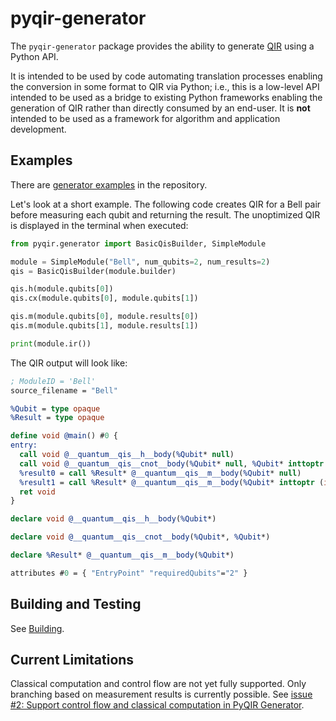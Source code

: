 # pyqir-generator

The `pyqir-generator` package provides the ability to generate
[QIR](https://github.com/qir-alliance/qir-spec) using a Python API.

It is intended to be used by code automating translation processes enabling the
conversion in some format to QIR via Python; i.e., this is a low-level API
intended to be used as a bridge to existing Python frameworks enabling the
generation of QIR rather than directly consumed by an end-user. It is **not**
intended to be used as a framework for algorithm and application development.

## Examples

There are [generator
examples](https://github.com/qir-alliance/pyqir/tree/main/examples/generator) in
the repository.

Let's look at a short example. The following code creates QIR for a Bell
pair before measuring each qubit and returning the result. The unoptimized QIR
is displayed in the terminal when executed:

```python
from pyqir.generator import BasicQisBuilder, SimpleModule

module = SimpleModule("Bell", num_qubits=2, num_results=2)
qis = BasicQisBuilder(module.builder)

qis.h(module.qubits[0])
qis.cx(module.qubits[0], module.qubits[1])

qis.m(module.qubits[0], module.results[0])
qis.m(module.qubits[1], module.results[1])

print(module.ir())
```

The QIR output will look like:

```llvm
; ModuleID = 'Bell'
source_filename = "Bell"

%Qubit = type opaque
%Result = type opaque

define void @main() #0 {
entry:
  call void @__quantum__qis__h__body(%Qubit* null)
  call void @__quantum__qis__cnot__body(%Qubit* null, %Qubit* inttoptr (i64 1 to %Qubit*))
  %result0 = call %Result* @__quantum__qis__m__body(%Qubit* null)
  %result1 = call %Result* @__quantum__qis__m__body(%Qubit* inttoptr (i64 1 to %Qubit*))
  ret void
}

declare void @__quantum__qis__h__body(%Qubit*)

declare void @__quantum__qis__cnot__body(%Qubit*, %Qubit*)

declare %Result* @__quantum__qis__m__body(%Qubit*)

attributes #0 = { "EntryPoint" "requiredQubits"="2" }
```

## Building and Testing

See [Building](https://qir-alliance.github.io/pyqir/development-guide/building.html).

## Current Limitations

Classical computation and control flow are not yet fully supported.
Only branching based on measurement results is currently possible.
See [issue #2: Support control flow and classical computation in PyQIR Generator](https://github.com/qir-alliance/pyqir/issues/2).
